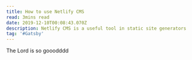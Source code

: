 ```yaml
---
title: How to use Netlify CMS
read: 3mins read
date: 2019-12-10T00:08:43.070Z
description: Netlify CMS is a useful tool in static site generators
tag: '#Gatsby'
---
```

The Lord is so gooodddd
